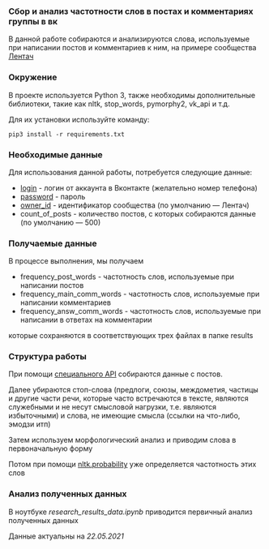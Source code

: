 ### Сбор и анализ частотности слов в постах и комментариях группы в вк

В данной работе собираются и анализируются слова, используемые при написании постов и комментариев к ним, 
на примере сообщества [Лентач](https://vk.com/lentach)

### Окружение
В проекте используется Python 3, также необходимы дополнительные библиотеки, такие как nltk, stop_words, pymorphy2, 
vk_api и т.д.

Для их установки используйте команду:

```
pip3 install -r requirements.txt
```

### Необходимые данные
Для использования данной работы, потребуется следующие данные:

* [login](https://vk-api.readthedocs.io/en/latest/) - логин от аккаунта в Вконтакте (желательно номер телефона)
* [password](https://vk-api.readthedocs.io/en/latest/) - пароль
* [owner_id](https://vk.com/dev/wall.get) - идентификатор сообщества (по умолчанию — Лентач)
* count_of_posts - количество постов, с которых собираются данные (по умолчанию — 500)

### Получаемые данные
В процессе выполнения, мы получаем

* frequency_post_words - частотность слов, используемые при написании постов
* frequency_main_comm_words - частотность слов, используемые при написании комментариев
* frequency_answ_comm_words - частотность слов, используемые при написании в ответах на комментарии

которые сохраняются в соответствующих трех файлах в папке results

### Структура работы
При помощи [специального API](https://vk.com/dev/api_requests) собираются данные с постов.

Далее убираются стоп-слова (предлоги, союзы, междометия, частицы и другие части речи, которые часто встречаются в 
тексте, являются служебными и не несут смысловой нагрузки, т.е. являются избыточными) и слова, не имеющие смысла (ссылки на что-либо, эмодзи итп) 

Затем используем морфологический анализ и приводим слова в первоначальную форму

Потом при помощи [nltk.probability](https://www.nltk.org/_modules/nltk/probability.html) уже определяется частотность этих слов

### Анализ полученных данных
В ноутбуке *research_results_data.ipynb* приводится первичный анализ полученных данных

Данные актуальны на *22.05.2021*